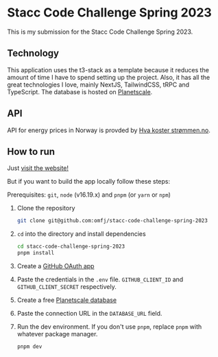 # Stacc Code Challenge Spring 2023

This is my submission for the Stacc Code Challenge Spring 2023.

## Technology

This application uses the t3-stack as a template because it reduces the amount
of time I have to spend setting up the project. Also, it has all the
great technologies I love, mainly NextJS, TailwindCSS, tRPC and TypeScript.
The database is hosted on [Planetscale](https://planetscale.com/).

## API

API for energy prices in Norway is provded by [Hva koster strømmen.no](https://www.hvakosterstrommen.no/strompris-api).

## How to run

Just [visit the website!](https://stacc.omfj.no)

But if you want to build the app locally follow these steps:

Prerequisites: `git`, `node` (v16.19.x) and `pnpm` (or `yarn` or `npm`)

1. Clone the repository

   ```sh
   git clone git@github.com:omfj/stacc-code-challenge-spring-2023
   ```

2. `cd` into the directory and install dependencies

   ```sh
   cd stacc-code-challenge-spring-2023
   pnpm install
   ```

3. Create a [GitHub OAuth app](https://github.com/settings/developers)
4. Paste the credentials in the `.env` file. `GITHUB_CLIENT_ID` and `GITHUB_CLIENT_SECRET` respectively.
5. Create a free [Planetscale database](https://planetscale.com/)
6. Paste the connection URL in the `DATABASE_URL` field.

7. Run the dev environment. If you don't use `pnpm`, replace `pnpm` with
   whatever package manager.

   ```sh
   pnpm dev
   ```
